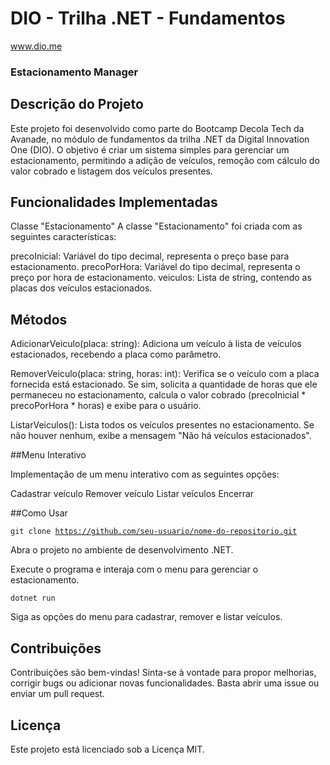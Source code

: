 # DIO - Trilha .NET - Fundamentos
www.dio.me

### Estacionamento Manager

## Descrição do Projeto

Este projeto foi desenvolvido como parte do Bootcamp Decola Tech da Avanade, no módulo de fundamentos da trilha .NET da Digital Innovation One (DIO). O objetivo é criar um sistema simples para gerenciar um estacionamento, permitindo a adição de veículos, remoção com cálculo do valor cobrado e listagem dos veículos presentes.

## Funcionalidades Implementadas

Classe "Estacionamento"
A classe "Estacionamento" foi criada com as seguintes características:

precoInicial: Variável do tipo decimal, representa o preço base para estacionamento.
precoPorHora: Variável do tipo decimal, representa o preço por hora de estacionamento.
veiculos: Lista de string, contendo as placas dos veículos estacionados.

## Métodos

AdicionarVeiculo(placa: string): Adiciona um veículo à lista de veículos estacionados, recebendo a placa como parâmetro.

RemoverVeiculo(placa: string, horas: int): Verifica se o veículo com a placa fornecida está estacionado. Se sim, solicita a quantidade de horas que ele permaneceu no estacionamento, calcula o valor cobrado (precoInicial * precoPorHora * horas) e exibe para o usuário.

ListarVeiculos(): Lista todos os veículos presentes no estacionamento. Se não houver nenhum, exibe a mensagem "Não há veículos estacionados".

##Menu Interativo

Implementação de um menu interativo com as seguintes opções:

Cadastrar veículo
Remover veículo
Listar veículos
Encerrar

##Como Usar

<code>git clone https://github.com/seu-usuario/nome-do-repositorio.git</code>

Abra o projeto no ambiente de desenvolvimento .NET.

Execute o programa e interaja com o menu para gerenciar o estacionamento.


<code>dotnet run</code>

Siga as opções do menu para cadastrar, remover e listar veículos.

## Contribuições

Contribuições são bem-vindas! Sinta-se à vontade para propor melhorias, corrigir bugs ou adicionar novas funcionalidades. Basta abrir uma issue ou enviar um pull request.

## Licença

Este projeto está licenciado sob a Licença MIT.
